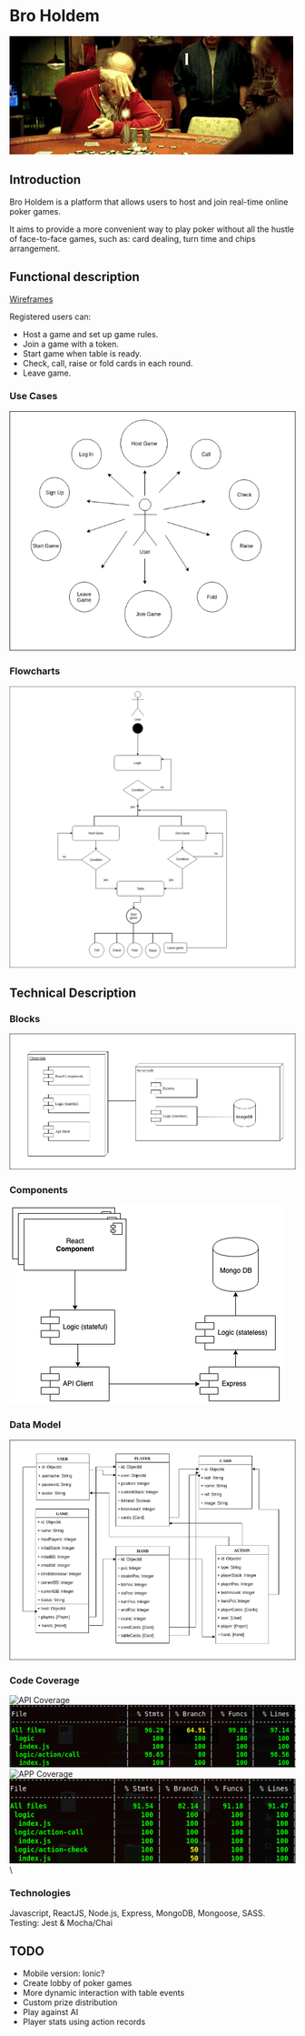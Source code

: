 # Bro Holdem
![alt text](images/introduction/readme.gif)

## Introduction
Bro Holdem is a platform that allows users to host and join real-time online poker games. 

It aims to provide a more convenient way to play poker without all the hustle of face-to-face games, such as: card dealing, turn time and chips arrangement.

## Functional description
[Wireframes](images/functional-description)

Registered users can:

* Host a game and set up game rules.
* Join a game with a token.
* Start game when table is ready.
* Check, call, raise or fold cards in each round.
* Leave game.

### Use Cases
![alt text](images/functional-description/use-cases.png)

### Flowcharts
![alt text](images/functional-description/flowchart.png)

## Technical Description
### Blocks
![alt text](images/technical-description/blocks.png)
### Components
![alt text](images/technical-description/components.png)
### Data Model
![alt text](images/technical-description/data-model.png)
### Code Coverage
![API Coverage](https://img.shields.io/badge/Coverage-96%25-green.svg)\
![alt text](images/technical-description/server-test.png)\
![APP Coverage](https://img.shields.io/badge/Coverage-92%25-green.svg)\
![alt text](images/technical-description/client-test.png)\
### Technologies
Javascript, ReactJS, Node.js, Express, MongoDB, Mongoose, SASS.
Testing: Jest & Mocha/Chai

## TODO
* Mobile version: Ionic?
* Create lobby of poker games
* More dynamic interaction with table events
* Custom prize distribution
* Play against AI
* Player stats using action records











